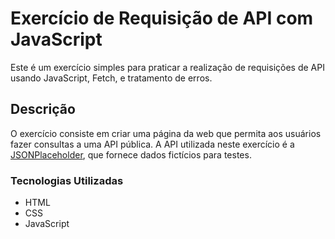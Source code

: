 # Exercício de Requisição de API com JavaScript

Este é um exercício simples para praticar a realização de requisições de API usando JavaScript, Fetch, e tratamento de erros.

## Descrição

O exercício consiste em criar uma página da web que permita aos usuários fazer consultas a uma API pública. A API utilizada neste exercício é a [JSONPlaceholder](https://jsonplaceholder.typicode.com/), que fornece dados fictícios para testes.

### Tecnologias Utilizadas

* HTML
* CSS
* JavaScript

 
